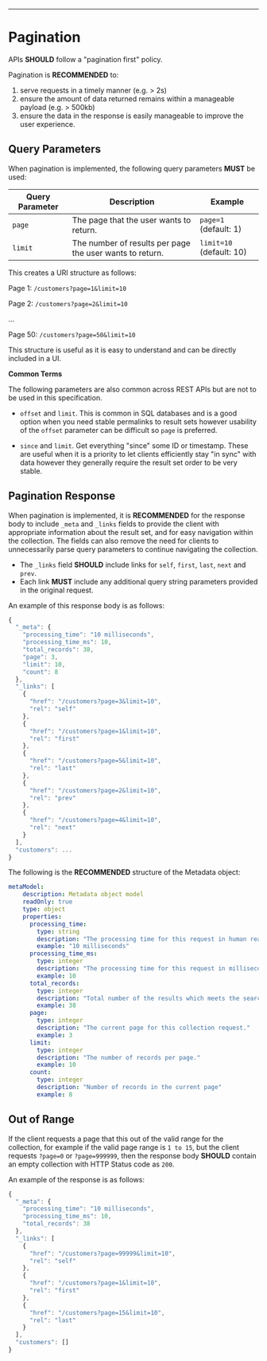 ______________________________________________________________________________
# Pagination

APIs **SHOULD** follow a "pagination first" policy.

Pagination is **RECOMMENDED** to:

1. serve requests in a timely manner (e.g. > 2s)
2. ensure the amount of data returned remains within a manageable payload (e.g. > 500kb)
3. ensure the data in the response is easily manageable to improve the user experience.

## Query Parameters

When pagination is implemented, the following query parameters **MUST** be used:

| Query Parameter | Description | Example |
| --- | --- | --- |
| `page` | The page that the user wants to return. | `page=1` (default: 1)|
| `limit` | The number of results per page the user wants to return. | `limit=10` (default: 10)|

This creates a URI structure as follows:

Page 1: `/customers?page=1&limit=10`

Page 2: `/customers?page=2&limit=10`

...

Page 50: `/customers?page=50&limit=10`

This structure is useful as it is easy to understand and can be directly included in a UI.

**Common Terms**

The following parameters are also common across REST APIs but are not to be used in this specification.

- `offset` and `limit`. This is common in SQL databases and is a good option when you need stable permalinks to result sets however usability of the `offset` parameter can be difficult so `page` is preferred.
  
- `since` and `limit`. Get everything "since" some ID or timestamp. These are useful when it is a priority to let clients efficiently stay "in sync" with data however they generally require the result set order to be very stable.

## Pagination Response

When pagination is implemented, it is **RECOMMENDED** for the response body to include `_meta` and `_links` fields to provide the client with appropriate information about the result set, and for easy navigation within the collection. The fields can also remove the need for clients to unnecessarily parse query parameters to continue navigating the collection.

- The `_links` field **SHOULD** include links for `self`, `first`, `last`, `next` and `prev`.
- Each link **MUST** include any additional query string parameters provided in the original request.

An example of this response body is as follows:

```javascript
{
  "_meta": {
    "processing_time": "10 milliseconds",
    "processing_time_ms": 10,
    "total_records": 38,
    "page": 3,
    "limit": 10,
    "count": 8
  },
  "_links": [
    {
      "href": "/customers?page=3&limit=10",
      "rel": "self"
    },
    {
      "href": "/customers?page=1&limit=10",
      "rel": "first"
    },
    {
      "href": "/customers?page=5&limit=10",
      "rel": "last"
    },
    {
      "href": "/customers?page=2&limit=10",
      "rel": "prev"
    },
    {
      "href": "/customers?page=4&limit=10",
      "rel": "next"
    }
  ],
  "customers": ...
}
```

The following is the **RECOMMENDED** structure of the Metadata object:

```yml
metaModel:
    description: Metadata object model
    readOnly: true
    type: object
    properties:
      processing_time:
        type: string
        description: "The processing time for this request in human readable format."
        example: "10 milliseconds"
      processing_time_ms:
        type: integer
        description: "The processing time for this request in milliseconds."
        example: 10
      total_records:
        type: integer
        description: "Total number of the results which meets the search criteria regardless of the page and limit."
        example: 38
      page:
        type: integer
        description: "The current page for this collection request."
        example: 3
      limit:
        type: integer
        description: "The number of records per page."
        example: 10
      count:
        type: integer
        description: "Number of records in the current page"
        example: 8
```

## Out of Range

If the client requests a page that this out of the valid range for the collection, for example if the valid page range is `1 to 15`, but the client requests `?page=0` or `?page=999999`, then the response body **SHOULD** contain an empty collection with HTTP Status code as `200`.

An example of the response is as follows:

```javascript
{
  "_meta": {
    "processing_time": "10 milliseconds",
    "processing_time_ms": 10,
    "total_records": 38
  },
  "_links": [
    {
      "href": "/customers?page=99999&limit=10",
      "rel": "self"
    },
    {
      "href": "/customers?page=1&limit=10",
      "rel": "first"
    },
    {
      "href": "/customers?page=15&limit=10",
      "rel": "last"
    }
  ],
  "customers": []
}
```

